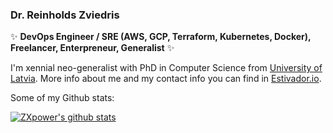 ### Dr. Reinholds Zviedris

✨ **DevOps Engineer / SRE (AWS, GCP, Terraform, Kubernetes, Docker), Freelancer, Enterpreneur, Generalist** ✨

I'm xennial neo-generalist with PhD in Computer Science from [University of Latvia](https://www.lu.lv). More info about me and my contact info you can find in [Estivador.io](https://estivador.io/).

Some of my Github stats:

[![ZXpower's github stats](https://github-readme-stats.vercel.app/api?username=zxpower&show_icons=true&theme=dark)](https://github.com/anuraghazra/github-readme-stats)

<!--
**zxpower/zxpower** is a ✨ _special_ ✨ repository because its `README.md` (this file) appears on your GitHub profile.

Here are some ideas to get you started:

- 🔭 I’m currently working on ...
- 🌱 I’m currently learning ...
- 👯 I’m looking to collaborate on ...
- 🤔 I’m looking for help with ...
- 💬 Ask me about ...
- 📫 How to reach me: ...
- 😄 Pronouns: ...
- ⚡ Fun fact: ...
-->
